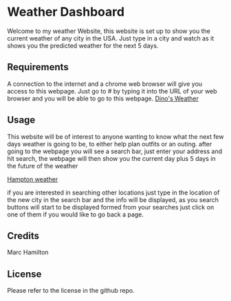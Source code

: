 # Weather Dashboard
Welcome to my weather Website, this website is set up to show you the current weather of any city in the USA. Just type in a city and watch as it shows you the predicted weather for the next 5 days.

## Requirements
A connection to the internet and a chrome web browser will give you access to this webpage. Just go to #
by typing it into the URL of your web browser and you will be able to go to this webpage.
[Dino's Weather](https://marcosauras.github.io/weather-channel/)

## Usage

This website will be of interest to anyone wanting to know what the next few days weather is going to be, to either help plan outfits or an outing. after going to the webpage you will see a search bar, just enter your address and hit search, the webpage will then show you the current day plus 5 days in the future of the weather

[Hampton weather](assets/images/weather-app-hampton.png)

if you are interested in searching other locations just type in the location of the new city in the search bar and the info will be displayed, as you search buttons will start to be displayed formed from your searches just click on one of them if you would like to go back a page.





## Credits
Marc Hamilton

## License

Please refer to the license in the github repo.